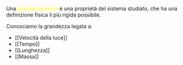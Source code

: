 Una <font color="#ffff00">grandezza fisica</font> è una proprietà del sistema studiato, che ha una definizione fisica il più rigida possibile.

Conosciamo la grandezza legata a:
- [[Velocità della luce]]
- [[Tempo]]
- [[Lunghezza]]
- [[Massa]]